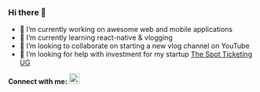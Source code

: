 ### Hi there 👋

- 🔭 I’m currently working on awesome web and mobile applications
- 🌱 I’m currently learning react-native & vlogging
- 👯 I’m looking to collaborate on starting a new vlog channel on YouTube
- 🤔 I’m looking for help with investment for my startup [The Spot Ticketing UG](http://corporate.the-spot.online/)



**Connect with me:**
[<img alt="Chinmay Pingale | LinkedIn" width="22px" src="https://img.icons8.com/color/22/000000/linkedin.png" />][linkedin]


[linkedin]: https://www.linkedin.com/in/cppingale/


<!--
**Chinmay-92/Chinmay-92** is a ✨ _special_ ✨ repository because its `README.md` (this file) appears on your GitHub profile.

Here are some ideas to get you started:

- 🔭 I’m currently working on awesome web and mobile applications
- 🌱 I’m currently learning react-native & vlogging
- 👯 I’m looking to collaborate on vlogging & coding in the startup
- 🤔 I’m looking for help with investment for my startup the-spot.online
- 📫 How to reach me: 
[<img align="left" alt="Chinmay Pingale | LinkedIn" width="22px" src="https://img.icons8.com/color/22/000000/linkedin.png" />][linkedin]

![Chinmay's github stats](https://github-readme-stats.vercel.app/api?username=Chinmay-92&show_icons=true&theme=radical)


[linkedin]: https://www.linkedin.com/in/cppingale/
-->
